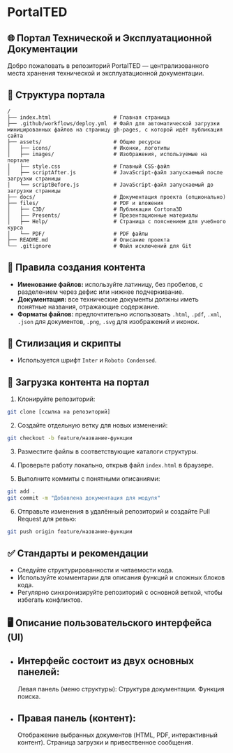 # PortalTED

## 🌐 Портал Технической и Эксплуатационной Документации

Добро пожаловать в репозиторий PortalTED — централизованного места хранения технической и эксплуатационной документации.

## 📂 Структура портала

```
/
├── index.html                    # Главная страница
├── .github/workflows/deploy.yml  # Файл для автоматической загрузки миницированных файлов на страницу gh-pages, с которой идёт публикация сайта
├── assets/                       # Общие ресурсы
│   ├── icons/                    # Иконки, логотипы
│   ├── images/                   # Изображения, используемые на портале
│   ├── style.css                 # Главный CSS-файл
│   ├── scriptAfter.js            # JavaScript-файл запускаемый после загрузки страницы
│   └── scriptBefore.js           # JavaScript-файл запускаемый до загрузки страницы
├── docs/                         # Документация проекта (опционально)
├── files/                        # PDF и вложения
│   ├── C3D/                      # Публикации Cortona3D
│   ├── Presents/                 # Презентационные материалы
│   ├── Help/                     # Страница с пояснением для учебного курса
│   └── PDF/                      # PDF файлы
├── README.md                     # Описание проекта
└── .gitignore                    # Файл исключений для Git

```

## 🚀 Правила создания контента

- **Именование файлов:** используйте латиницу, без пробелов, с разделением через дефис или нижнее подчеркивание.
- **Документация:** все технические документы должны иметь понятные названия, отражающие содержание.
- **Форматы файлов:** предпочтительно использовать `.html`, `.pdf`, `.xml`, `.json` для документов, `.png`, `.svg` для изображений и иконок.

## 🎨 Стилизация и скрипты

- Используется шрифт `Inter` и `Roboto Condensed`.

## 🔄 Загрузка контента на портал

1. Клонируйте репозиторий:
```bash
git clone [ссылка на репозиторий]
```

2. Создайте отдельную ветку для новых изменений:
```bash
git checkout -b feature/название-функции
```

3. Разместите файлы в соответствующие каталоги структуры.

4. Проверьте работу локально, открыв файл `index.html` в браузере.

5. Выполните коммиты с понятными описаниями:
```bash
git add .
git commit -m "Добавлена документация для модуля"
```

6. Отправьте изменения в удалённый репозиторий и создайте Pull Request для ревью:
```bash
git push origin feature/название-функции
```

## ✅ Стандарты и рекомендации

- Следуйте структурированности и читаемости кода.
- Используйте комментарии для описания функций и сложных блоков кода.
- Регулярно синхронизируйте репозиторий с основной веткой, чтобы избегать конфликтов.

## 🖥️ Описание пользовательского интерфейса (UI)
- ## Интерфейс состоит из двух основных панелей:
    Левая панель (меню структуры):
        Структура документации.
        Функция поиска.

- ## Правая панель (контент):
    Отображение выбранных документов (HTML, PDF, интерактивный контент).
    Страница загрузки и привественное сообщения.
